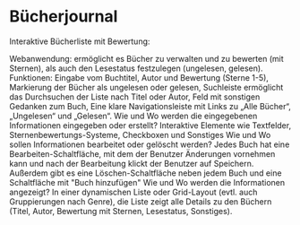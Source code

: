 # Bücherjournal

Interaktive Bücherliste mit Bewertung:

Webanwendung: 
ermöglicht es Bücher zu verwalten und zu bewerten (mit Sternen), als auch den Lesestatus festzulegen (ungelesen, gelesen).
Funktionen: 
Eingabe vom Buchtitel, Autor und Bewertung (Sterne 1-5), Markierung der Bücher als ungelesen oder gelesen, Suchleiste ermöglicht das Durchsuchen der Liste nach Titel oder Autor, Feld mit sonstigen Gedanken zum Buch, Eine klare Navigationsleiste mit Links zu „Alle Bücher“, „Ungelesen“ und „Gelesen“.
Wie und Wo werden die eingegebenen Informationen eingegeben oder erstellt?
Interaktive Elemente wie Textfelder, Sternenbewertungs-Systeme, Checkboxen und Sonstiges 
Wie und Wo sollen Informationen bearbeitet oder gelöscht werden?
Jedes Buch hat eine Bearbeiten-Schaltfläche, mit dem der Benutzer Änderungen vornehmen kann und nach der Bearbeitung klickt der Benutzer auf Speichern.
Außerdem gibt es eine Löschen-Schaltfläche neben jedem Buch und eine Schaltfläche mit "Buch hinzufügen"
Wie und Wo werden die Informationen angezeigt?
In einer dynamischen Liste oder Grid-Layout (evtl. auch Gruppierungen nach Genre), die Liste zeigt alle Details zu den Büchern (Titel, Autor, Bewertung mit Sternen, Lesestatus, Sonstiges).

